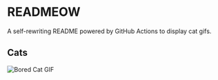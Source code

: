 # READMEOW

A self-rewriting README powered by GitHub Actions to display cat gifs.

## Cats

![Bored Cat GIF](https://media0.giphy.com/media/v1.Y2lkPTlhY2QwMmRhc2E2aXJ1dXYzNGViNThpOXZraTV0M3gxcXE2cDJlcDB2NmtwOTM0NiZlcD12MV9naWZzX3NlYXJjaCZjdD1n/mlvseq9yvZhba/200.gif)
